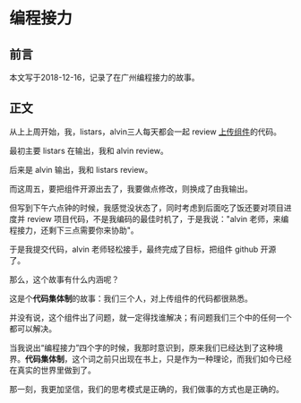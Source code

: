 # 编程接力
## 前言
本文写于2018-12-16，记录了在广州编程接力的故事。
## 正文

从上上周开始，我，listars，alvin三人每天都会一起 review [上传组件](https://github.com/FEMessage/upload-to-ali)的代码。

最初主要 listars 在输出，我和 alvin review。

后来是 alvin 输出，我和 listars review。

而这周五，要把组件开源出去了，我要做点修改，则换成了由我输出。

但写到下午六点钟的时候，我感觉没状态了，同时考虑到后面吃了饭还要对项目进度并 review 项目代码，不是我编码的最佳时机了，于是我说："alvin 老师，来编程接力，还剩下三点需要你来协助"。

于是我提交代码，alvin 老师轻松接手，最终完成了目标，把组件 github 开源了。

那么，这个故事有什么内涵呢？

这是个**代码集体制**的故事：我们三个人，对上传组件的代码都很熟悉。

并没有说，这个组件出了问题，就一定得找谁解决；有问题我们三个中的任何一个都可以解决。

当我说出“编程接力”四个字的时候，我那时意识到，原来我们已经达到了这种境界。**代码集体制**，这个词之前只出现在书上，只是作为一种理论，而我们如今已经在真实的世界里做到了。

那一刻，我更加坚信，我们的思考模式是正确的，我们做事的方式也是正确的。
